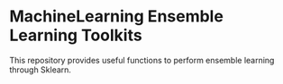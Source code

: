 # MachineLearning Ensemble Learning Toolkits
This repository provides useful functions to perform ensemble learning through Sklearn.